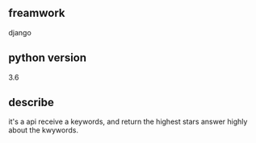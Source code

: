 ## freamwork

django

## python version

3.6

## describe

it's a api receive a keywords, and return the highest stars answer highly about the kwywords.
